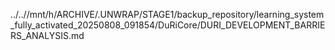 ../..//mnt/h/ARCHIVE/.UNWRAP/STAGE1/backup_repository/learning_system_fully_activated_20250808_091854/DuRiCore/DURI_DEVELOPMENT_BARRIERS_ANALYSIS.md